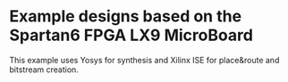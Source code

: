 # Example designs based on the Spartan6 FPGA LX9 MicroBoard

This example uses Yosys for synthesis and Xilinx ISE for place&route and
bitstream creation.
